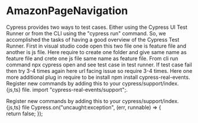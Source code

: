 # AmazonPageNavigation
Cypress provides two ways to test cases. Either using the Cypress UI Test Runner or from the CLI using the "cypress run" command. So, we accomplished the tasks of having a good overview of the Cypress Test Runner. 
First in visual studio code open this  two file  one is feature file and another is js file.
Here require to create one folder and give same name as feature file and crete one js file same name as feature file. 
From cli run command npx cypress open and see test case in test runner. 
If test case fail then try 3-4 times again here url facing issue so require 3-4 times.
Here one more additional plug in require to be install npm install cypress-real-events. 
Register new commands by adding this to your cypress/support/index.{js,ts} file. import "cypress-real-events/support";.

Register new commands by adding this to your cypress/support/index.{js,ts} file
Cypress.on("uncaught:exception", (err, runnable) => {   
    return false;
});
 

